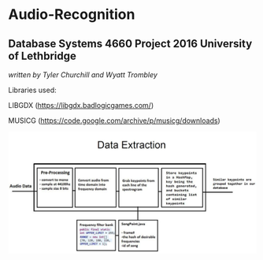 # Audio-Recognition
## Database Systems 4660 Project 2016 University of Lethbridge
*written by Tyler Churchill and Wyatt Trombley*

Libraries used:

LIBGDX (https://libgdx.badlogicgames.com/)

MUSICG (https://code.google.com/archive/p/musicg/downloads)

![alt text](https://raw.githubusercontent.com/Tyler-Churchill/Audio-Recognition/master/examples/extract.JPG "Logo Title Text 1")

